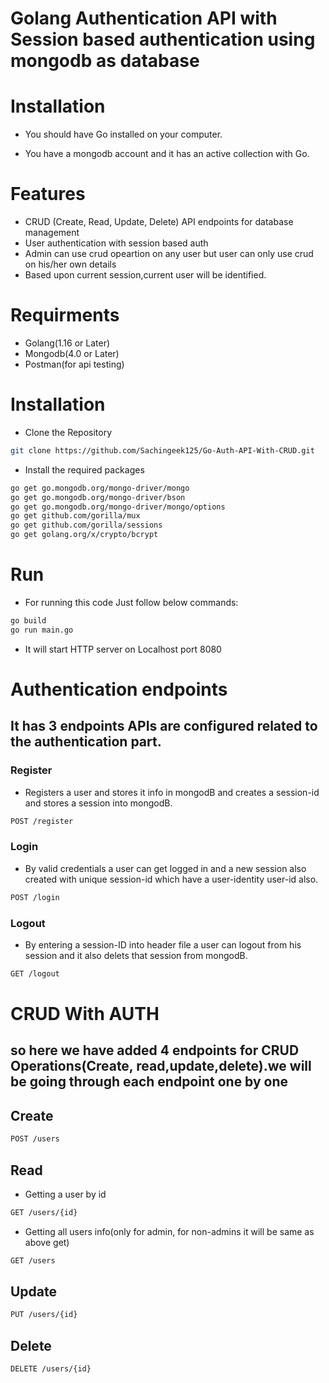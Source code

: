# Golang Authentication API with Session based authentication using mongodb as database

# Installation

* You should have Go installed on your computer.

* You have a mongodb account and it has an active collection with Go.

# Features
* CRUD (Create, Read, Update, Delete) API endpoints for database management
* User authentication with session based auth
* Admin can use crud opeartion on any user but user can only use crud on his/her own details 
* Based upon current session,current user will be identified.

# Requirments
* Golang(1.16 or Later)
* Mongodb(4.0 or Later)
* Postman(for api testing)

# Installation
* Clone the Repository
```bash
git clone https://github.com/Sachingeek125/Go-Auth-API-With-CRUD.git
```

* Install the required packages
```bash
go get go.mongodb.org/mongo-driver/mongo
go get go.mongodb.org/mongo-driver/bson
go get go.mongodb.org/mongo-driver/mongo/options
go get github.com/gorilla/mux
go get github.com/gorilla/sessions
go get golang.org/x/crypto/bcrypt
```

# Run
* For running this code Just follow below commands:
 ```bash
go build
go run main.go
```


* It will start HTTP server on Localhost port 8080

# Authentication endpoints
## It has 3 endpoints APIs are configured related to the authentication part.

### Register
* Registers a user and stores it info in mongodB and creates a session-id and stores a session into mongodB.
 ```bash
POST /register
```

### Login
* By valid credentials a user can get logged in and a new session also created with unique session-id which have a user-identity user-id also.
 ```bash
POST /login
```

### Logout
* By entering a session-ID into header file a user can logout from his session and it also delets that session from mongodB.
 ```bash
GET /logout
```

# CRUD With AUTH

## so here we have added 4 endpoints for CRUD Operations(Create, read,update,delete).we will be going through each endpoint one by one

## Create
 ```bash
POST /users
```

## Read
* Getting a user by id
 ```bash
GET /users/{id}
```

* Getting all users info(only for admin, for non-admins it will be same as above get)
 ```bash
GET /users
```

## Update
```bash
PUT /users/{id}
```

## Delete
```bash
DELETE /users/{id}
```





